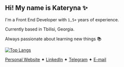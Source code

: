 ## Hi! My name is Kateryna ✨

I'm a Front End Developer with `1,5+` years of experience. 

Currently based in Tbilisi, Georgia.

Always passionate about learning new things 📚

[![Top Langs](https://github-readme-stats.vercel.app/api/top-langs/?username=supra-modum&theme=graywhite&layout=compact)](https://github.com/supramodum/github-readme-stats)


[Personal Website](https://rrrageinput.com) ✦ [LinkedIn](https://www.linkedin.com/in/ezaslavskaya/) ✦ [Telegram](https://t.me/rginput) ✦ [E-mail](ekaterina.r.zaslavskaya@gmail.com)
